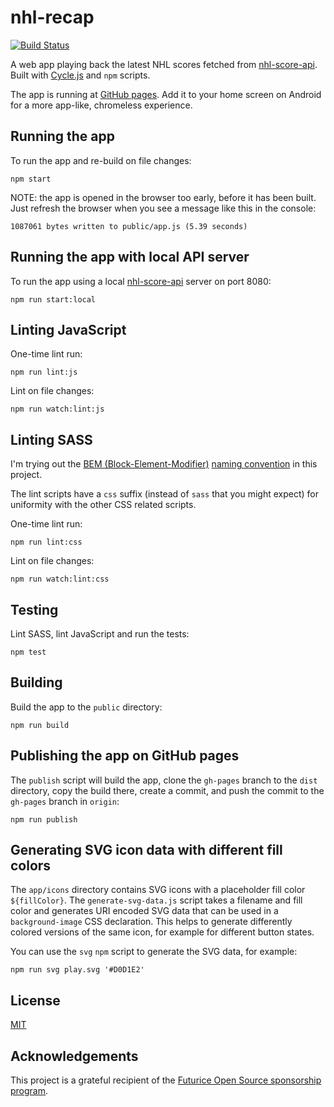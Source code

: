 # nhl-recap

[![Build Status](https://travis-ci.org/peruukki/nhl-recap.svg?branch=master)](https://travis-ci.org/peruukki/nhl-recap)

A web app playing back the latest NHL scores fetched from [nhl-score-api](https://github.com/peruukki/nhl-score-api).
Built with [Cycle.js](http://cycle.js.org/) and `npm` scripts.

The app is running at [GitHub pages](http://peruukki.github.io/nhl-recap/). Add it to your home screen on Android for
a more app-like, chromeless experience.

## Running the app

To run the app and re-build on file changes:
```
npm start
```

NOTE: the app is opened in the browser too early, before it has been built. Just refresh the browser when you see
a message like this in the console:

```
1087061 bytes written to public/app.js (5.39 seconds)
```

## Running the app with local API server

To run the app using a local [nhl-score-api](https://github.com/peruukki/nhl-score-api) server on port 8080:
```
npm run start:local
```

## Linting JavaScript

One-time lint run:
```
npm run lint:js
```

Lint on file changes:
```
npm run watch:lint:js
```

## Linting SASS

I'm trying out the [BEM (Block-Element-Modifier)](http://getbem.com/introduction/) [naming convention](http://getbem.com/naming/)
in this project.

The lint scripts have a `css` suffix (instead of `sass` that you might expect) for uniformity with the other CSS related scripts.

One-time lint run:
```
npm run lint:css
```

Lint on file changes:
```
npm run watch:lint:css
```

## Testing

Lint SASS, lint JavaScript and run the tests:
```
npm test
```

## Building

Build the app to the `public` directory:
```
npm run build
```

## Publishing the app on GitHub pages

The `publish` script will build the app, clone the `gh-pages` branch to the `dist` directory, copy the build there,
create a commit, and push the commit to the `gh-pages` branch in `origin`:
```
npm run publish
```

## Generating SVG icon data with different fill colors

The `app/icons` directory contains SVG icons with a placeholder fill color `${fillColor}`. The `generate-svg-data.js`
script takes a filename and fill color and generates URI encoded SVG data that can be used in a `background-image` CSS
declaration. This helps to generate differently colored versions of the same icon, for example for different button
states.

You can use the `svg` `npm` script to generate the SVG data, for example:

```
npm run svg play.svg '#D0D1E2'
```

## License

[MIT](LICENSE)

## Acknowledgements

This project is a grateful recipient of the
[Futurice Open Source sponsorship program](http://futurice.com/blog/sponsoring-free-time-open-source-activities?utm_source=github&utm_medium=spice).
